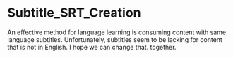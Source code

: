 # Subtitle_SRT_Creation
An effective method for language learning is consuming content with same language subtitles. Unfortunately, subtitles seem to be lacking for content that is not in English. I hope we can change that. together. 
